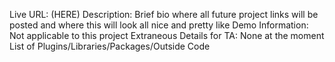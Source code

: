 Live URL: (HERE)
Description:  Brief bio where all future project links will be posted and where this will look all nice and pretty like
Demo Information:  Not applicable to this project
Extraneous Details for TA:  None at the moment
List of Plugins/Libraries/Packages/Outside Code